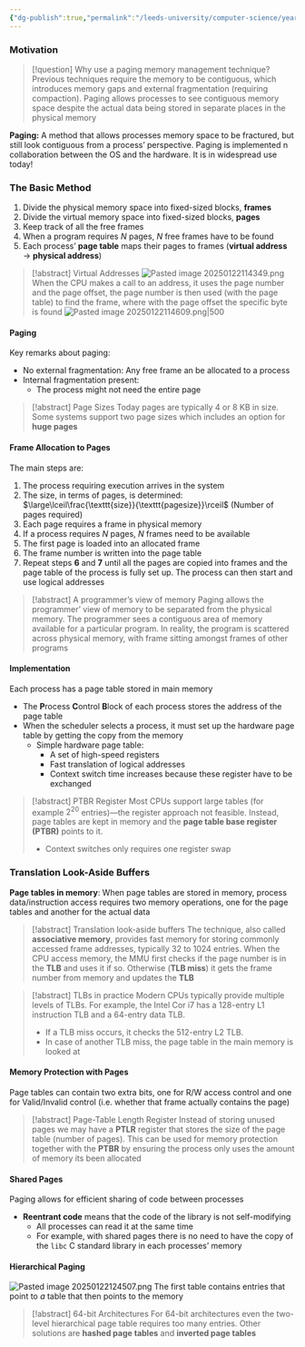 ```yaml
---
{"dg-publish":true,"permalink":"/leeds-university/computer-science/year-2/operating-systems/revision/w9-memory-mangement/p3-paging/"}
---
```



### Motivation
>[!question] Why use a paging memory management technique?
>Previous techniques require the memory to be contiguous, which introduces memory gaps and external fragmentation (requiring compaction).
>Paging allows processes to see contiguous memory space despite the actual data being stored in separate places in the physical memory

**Paging:**
A method that allows processes memory space to be fractured, but still look contiguous from a process’ perspective. Paging is implemented n collaboration between the OS and the hardware. It is in widespread use today!

### The Basic Method
1. Divide the physical memory space into fixed-sized blocks, **frames**
2. Divide the virtual memory space into fixed-sized blocks, **pages**
3. Keep track of all the free frames
4. When a program requires $N$ pages, $N$ free frames have to be found
5. Each process’ **page table** maps their pages to frames (**virtual address** $\rightarrow$ **physical address**)

>[!abstract] Virtual Addresses
>![Pasted image 20250122114349.png](/img/user/Leeds%20University/Computer%20Science/Year%202/Operating%20Systems/Revision/W9%20-%20Memory%20Mangement/images/Pasted%20image%2020250122114349.png)
>When the CPU makes a call to an address, it uses the page number and the page offset, the page number is then used (with the page table) to find the frame, where with the page offset the specific byte is found
>![Pasted image 20250122114609.png|500](/img/user/Leeds%20University/Computer%20Science/Year%202/Operating%20Systems/Revision/W9%20-%20Memory%20Mangement/images/Pasted%20image%2020250122114609.png)

#### Paging
Key remarks about paging:
- No external fragmentation: Any free frame an be allocated to a process
- Internal fragmentation present:
	- The process might not need the entire page

>[!abstract] Page Sizes
>Today pages are typically $4$ or $8$ KB in size. Some systems support two page sizes which includes an option for **huge pages**

#### Frame Allocation to Pages
The main steps are:
1. The process requiring execution arrives in the system
2. The size, in terms of pages, is determined: $\large\lceil\frac{\texttt{size}}{\texttt{pagesize}}\rceil$ (Number of pages required)
3. Each page requires a frame in physical memory
4. If a process requires $N$ pages, $N$ frames need to be available
5. The first page is loaded into an allocated frame
6. The frame number is written into the page table
7. Repeat steps **6** and **7** until all the pages are copied into frames and the page table of the process is fully set up. The process can then start and use logical addresses

>[!abstract] A programmer’s view of memory
>Paging allows the programmer’ view of memory to be separated from the physical memory. The programmer sees a contiguous area of memory available for a particular program. In reality, the program is scattered across physical memory, with frame sitting amongst frames of other programs

#### Implementation
Each process has a page table stored in main memory
- The **P**rocess **C**ontrol **B**lock of each process stores the address of the page table
- When the scheduler selects a process, it must set up the hardware page table by getting the copy from the memory
	- Simple hardware page table:
		- A set of high-speed registers
		- Fast translation of logical addresses
		- Context switch time increases because these register have to be exchanged

>[!abstract] PTBR Register
>Most CPUs support large tables (for example $2^{20}$ entries)—the register approach not feasible. Instead, page tables are kept in memory and the **page table base register (PTBR)** points to it.
>- Context switches only requires one register swap

### Translation Look-Aside Buffers
**Page tables in memory**:
When page tables are stored in memory, process data/instruction access requires two memory operations, one for the page tables and another for the actual data

>[!abstract] Translation look-aside buffers
>The technique, also called **associative memory**, provides fast memory for storing commonly accessed frame addresses, typically $32$ to $1024$ entries. When the CPU access memory, the MMU first checks if the page number is in the **TLB** and uses it if so. Otherwise (**TLB miss**) it gets the frame number from memory and updates the **TLB**

>[!abstract] TLBs in practice
>Modern CPUs typically provide multiple levels of TLBs.
>For example, the Intel Cor i7 has a 128-entry L$1$ instruction TLB and a 64-entry data TLB.
>- If a TLB miss occurs, it checks the 512-entry L$2$ TLB.
>- In case of another TLB miss, the page table in the main memory is looked at

#### Memory Protection with Pages
Page tables can contain two extra bits, one for R/W access control and one for Valid/Invalid control (i.e. whether that frame actually contains the page)

>[!abstract] Page-Table Length Register
>Instead of storing unused pages we may have a **PTLR** register that stores the size of the page table (number of pages). This can be used for memory protection together with the **PTBR** by ensuring the process only uses the amount of memory its been allocated

#### Shared Pages
Paging allows for efficient sharing of code between processes
- **Reentrant code** means that the code of the library is not self-modifying
	- All processes can read it at the same time
	- For example, with shared pages there is no need to have the copy of the `libc` C standard library in each processes’ memory

#### Hierarchical Paging
![Pasted image 20250122124507.png](/img/user/Leeds%20University/Computer%20Science/Year%202/Operating%20Systems/Revision/W9%20-%20Memory%20Mangement/images/Pasted%20image%2020250122124507.png)
The first table contains entries that point to *a* table that then points to the memory
>[!abstract] 64-bit Architectures
>For 64-bit architectures even the two-level hierarchical page table requires too many entries. Other solutions are **hashed page tables** and **inverted page tables**

